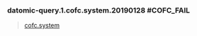 ### datomic-query.1.cofc.system.20190128 #COFC_FAIL

> [cofc.system](https://github.com/sergeiudris/cofc.system)
